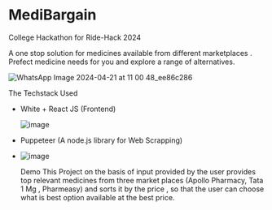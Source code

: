 # MediBargain
College Hackathon for Ride-Hack 2024


A one stop solution for medicines available from different marketplaces . Prefect medicine needs for you and explore a range of alternatives.

![WhatsApp Image 2024-04-21 at 11 00 48_ee86c286](https://github.com/VeerSingh2104/MediBargain/assets/114865344/6823ae4a-f622-4307-b346-7841652fd773)

The Techstack Used
- White + React JS (Frontend)

  ![image](https://github.com/VeerSingh2104/MediBargain/assets/114865344/96071781-12fa-418f-82a5-c728887728ff)

- Puppeteer (A node.js library for Web Scrapping)

- ![image](https://github.com/VeerSingh2104/MediBargain/assets/114865344/0f912300-630a-4efb-90db-64c6a4eff0e9)


   Demo
  This Project on the basis of input provided by the user provides top relevant medicines from three market places (Apollo Pharmacy, Tata 1 Mg , Pharmeasy) and sorts it by the price , so that the user can choose what is best option available at the best price.
  

